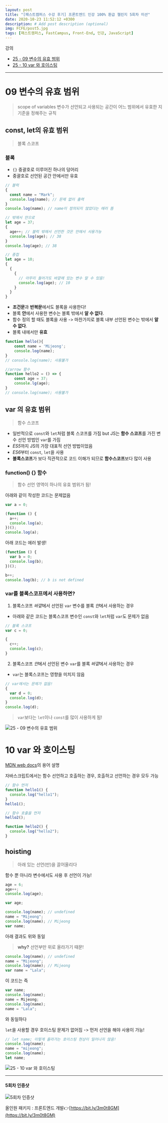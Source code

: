 ```yaml
---
layout: post
title: "[패스트캠퍼스 수강 후기] 프론트엔드 인강 100% 환급 챌린지 5회차 미션"
date: 2020-10-23 11:52:12 +0300
description: # Add post description (optional)
img: FCFE/post5.jpg
tags: [패스트캠퍼스, FastCampus, Front-End, 인강, JavaScript]
---
```


강의

- [25 - 09 변수의 유효 범위](#09-변수의-유효-범위)
- [25 - 10 var 와 호이스팅](#10-var-와-호이스팅)

---

# 09 변수의 유효 범위

> scope of variables
> 변수가 선언되고 사용되는 공간이 어느 범위에서 유효한 지 기준을 정해주는 규칙

## const, let의 유효 범위

> 블록 스코프

### 블록

- `{}` 중괄호로 이루어진 하나의 덩어리
- 중괄호로 선언된 공간 안에서만 유효

```jsx
// 블럭
{
  const name = "Mark";
  console.log(name); // 문제 없이 출력
}
console.log(name); // name이 정의되지 않았다는 에러 뜸
```

```jsx
// 밖에서 안으로
let age = 37;
{
  age++; // 블럭 밖에서 선언한 것은 안에서 사용가능
  console.log(age); // 38
}
console.log(age); // 38
```

```jsx
// 중첩
let age = 10;
{
  {
    {
      // 아무리 들어가도 바깥에 있는 변수 알 수 있음!
      console.log(age); // 10
    }
  }
}
```

- **조건문**과 **반복문**에서도 블록을 사용한다!
- 블록 **안**에서 사용한 변수는 블록 밖에서 **알 수 없다**.
- 함수 정의 할 때도 블록을 사용 -> 마찬가지로 블록 내부 선언된 변수는 밖에서 **알 수 없다**.
- 블록 내에서만 **유효**

```jsx
function hello(){
    const name = 'Mijeong';
    console.log(name);
}
// console.log(name); 사용불가

//arrow 함수
function hello2 = () => {
    const age = 37;
    console.lg(age);
}
// console.log(name); 사용불가
```

## var 의 유효 범위

> 함수 스코프

- 일반적으로 `const`와 `let`처럼 블록 스코프를 가짐 but JS는 **함수 스코프**를 가진 변수 선언 방법인 `var`를 가짐
- *ES5*까지 JS의 가장 대표적 선언 방법이었음
- *ES6*부터 `const`, `let`을 사용
- **블록스코프**가 보다 직관적으로 코드 이해가 되므로 **함수스코프**보다 많이 사용

### function() {} 함수

> 함수 선언 영역이 하나의 유효 범위가 됨!

아래와 같이 작성한 코드는 문제없음

```jsx
var a = 0;

(function () {
  a++;
  console.log(a);
})();
console.log(a);
```

아래 코드는 에러 발생!

```jsx
(function () {
  var b = 0;
  console.log(b);
})();

b++;
console.log(b); // b is not defined
```

### var를 블록스코프에서 사용하면?

1. 블록스코프 *바깥*에서 선언된 `var` 변수를 블록 *안*에서 사용하는 경우

- 아래와 같은 코드는 블록스코프 변수인 `const`와 `let`처럼 `var`도 문제가 없음

```jsx
// 블록 스코프
var c = 0;

{
  c++;
  console.log(c);
}
```

2. 블록스코프 *안*에서 선언된 변수 `var`를 블록 *바깥*에서 사용하는 경우

- `var`는 블록스코프는 영향을 미치지 않음

```jsx
// var에서는 문제가 없음!
{
  var d = 0;
  console.log(d);
}
console.log(d);
```

> `var`보다는 `let`이나 `const`를 많이 사용하게 됨!

![25 - 09 변수의 유효 범위]({{site.baseurl}}/assets/img/FCFE/post5-1.png)

# 10 var 와 호이스팅

[MDN web docs](https://developer.mozilla.org/ko/docs/Glossary/Hoisting)의 용어 설명

자바스크립트에서는 함수 선언하고 호출하는 경우, 호출하고 선언하는 경우 모두 가능

```jsx
// 함수 먼저
function hello1() {
  console.log("hello1");
}
hello1();

// 함수 호출을 먼저
hello2();

function hello2() {
  console.log("hello2");
}
```

## hoisting

> 아래 있는 선언(만)을 끌어올리다

함수 뿐 아니라 변수에서도 사용 후 선언이 가능!

```jsx
age = 6;
age++;
console.log(age);

var age;
```

```jsx
console.log(name); // undefined
name = "Mijeong";
console.log(name); // Mijeong
var name;
```

아래 결과도 위와 동일

> **why?** 선언부만 위로 올라가기 때문!

```jsx
console.log(name); // undefined
name = "Mijeong";
console.log(name); // Mijeong
var name = "Lala";
```

이 코드는 즉

```jsx
var name;
console.log(name);
name = Mijeong;
console.log(name);
name = "Lala";
```

와 동일하다

`let`을 사용할 경우 호이스팅 문제가 없어짐 -> 먼저 선언을 해야 사용이 가능!

```jsx
// let name; 이렇게 올라가는 호이스팅 현상이 일어나지 않음!
console.log(name);
name = "mijeong";
console.log(name);
let name;
```

![25 - 10 var 와 호이스팅]({{site.baseurl}}/assets/img/FCFE/post5-2.png)

---

#### 5회차 인증샷

![5회차 인증샷]({{site.baseurl}}/assets/img/FCFE/post5.jpg)

올인원 패키지 : 프론트엔드 개발👉[https://bit.ly/3m0t8GM](https://bit.ly/3m0t8GM)
